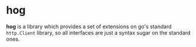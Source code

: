 # hog
**hog** is a library which provides a set of extensions on go's standard `http.Client` library, so all interfaces are just a syntax sugar on the standard ones.
